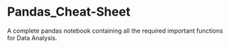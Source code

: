 # Pandas_Cheat-Sheet
A complete pandas notebook containing all the required important functions for Data Analysis.
